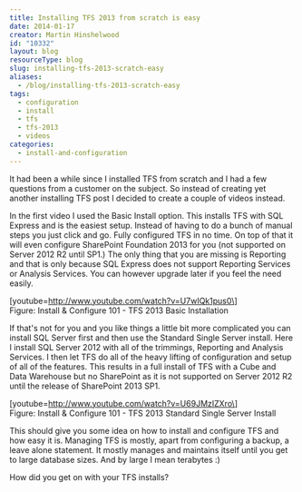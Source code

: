 ```yaml
---
title: Installing TFS 2013 from scratch is easy
date: 2014-01-17
creator: Martin Hinshelwood
id: "10332"
layout: blog
resourceType: blog
slug: installing-tfs-2013-scratch-easy
aliases:
  - /blog/installing-tfs-2013-scratch-easy
tags:
  - configuration
  - install
  - tfs
  - tfs-2013
  - videos
categories:
  - install-and-configuration
---
```


It had been a while since I installed TFS from scratch and I had a few questions from a customer on the subject. So instead of creating yet another installing TFS post I decided to create a couple of videos instead.

In the first video I used the Basic Install option. This installs TFS with SQL Express and is the easiest setup. Instead of having to do a bunch of manual steps you just click and go. Fully configured TFS in no time. On top of that it will even configure SharePoint Foundation 2013 for you (not supported on Server 2012 R2 until SP1.) The only thing that you are missing is Reporting and that is only because SQL Express does not support Reporting Services or Analysis Services. You can however upgrade later if you feel the need easily.

\[youtube=http://www.youtube.com/watch?v=U7wIQk1pus0\]  
Figure: Install & Configure 101 - TFS 2013 Basic Installation

If that's not for you and you like things a little bit more complicated you can install SQL Server first and then use the Standard Single Server install. Here I install SQL Server 2012 with all of the trimmings, Reporting and Analysis Services. I then let TFS do all of the heavy lifting of configuration and setup of all of the features. This results in a full install of TFS with a Cube and Data Warehouse but no SharePoint as it is not supported on Server 2012 R2 until the release of SharePoint 2013 SP1.

\[youtube=http://www.youtube.com/watch?v=U69JMzIZXro\]  
Figure: Install & Configure 101 - TFS 2013 Standard Single Server Install

This should give you some idea on how to install and configure TFS and how easy it is. Managing TFS is mostly, apart from configuring a backup, a leave alone statement. It mostly manages and maintains itself until you get to large database sizes. And by large I mean terabytes :)

How did you get on with your TFS installs?

